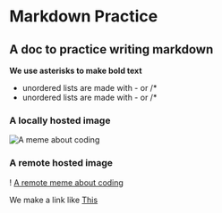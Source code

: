 # Markdown Practice

## A doc to practice writing markdown

**We use asterisks to make bold text**

- unordered lists are made with - or /*
- unordered lists are made with - or /*

### A locally hosted image

![A meme about coding](C:\Users\shelb\OneDrive\Projects\Level-1\markdown-practice\1_Yb2W5n4-ZyQZ8ggggHGCZA.png)

### A remote hosted image

! [A remote meme about coding](https://miro.medium.com/v2/resize:fit:1400/1*Yb2W5n4-ZyQZ8ggggHGCZA.png)

We make a link like [This](https://www.google.com/)